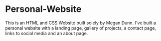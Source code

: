 # Personal-Website

This is an HTML and CSS Website built solely by Megan Dunn.
I've built a personal website with a landing page, gallery of projects, a contact page, links to social media and an about page.
